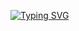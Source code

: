 [![Typing SVG](https://readme-typing-svg.herokuapp.com/?color=#2e8b57&size=35&center=true&vCenter=true&width=1000&lines=HELLO,+My+name+is+Raphael+Andrew;I'm+28+years+old;I'm+from+Brazil;Data+Scientist;Be+Welcome!+:%29)](https://git.io/typing-svg)





